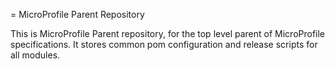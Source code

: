 = MicroProfile Parent Repository

This is MicroProfile Parent repository, for the top level parent of MicroProfile specifications.  It stores common pom configuration and release scripts for all modules.